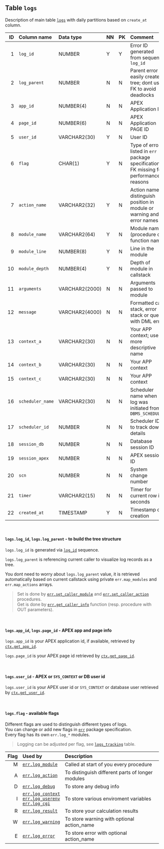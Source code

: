 ## Table `logs`

Description of main table [`logs`](../tables/logs.sql) with daily partitions based on `create_at` column.

| ID | Column name                    | Data type        | NN | PK | Comment |
| -: | :----------------------------- | :--------------- | -- | -- | :------ |
|  1 | `log_id`                       | NUMBER           | Y | Y | Error ID generated from sequence `log_id` |
|  2 | `log_parent`                   | NUMBER           | N | N | Parent error to easily create tree; dont use FK to avoid deadlocks |
|  3 | `app_id`                       | NUMBER(4)        | N | N | APEX Application ID |
|  4 | `page_id`                      | NUMBER(6)        | N | N | APEX Application PAGE ID |
|  5 | `user_id`                      | VARCHAR2(30)     | Y | N | User ID |
|  6 | `flag`                         | CHAR(1)          | Y | N | Type of error listed in `err` package specification; FK missing for performance reasons |
|  7 | `action_name`                  | VARCHAR2(32)     | Y | N | Action name to distinguish position in module or warning and error names |
|  8 | `module_name`                  | VARCHAR2(64)     | Y | N | Module name (procedure or function name) |
|  9 | `module_line`                  | NUMBER(8)        | Y | N | Line in the module |
| 10 | `module_depth`                 | NUMBER(4)        | Y | N | Depth of module in callstack |
| 11 | `arguments`                    | VARCHAR2(2000)   | N | N | Arguments passed to module |
| 12 | `message`                      | VARCHAR2(4000)   | N | N | Formatted call stack, error stack or query with DML error |
| 13 | `context_a`                    | VARCHAR2(30)     | N | N | Your APP context; use more descriptive name |
| 14 | `context_b`                    | VARCHAR2(30)     | N | N | Your APP context |
| 15 | `context_c`                    | VARCHAR2(30)     | N | N | Your APP context |
| 16 | `scheduler_name`               | VARCHAR2(30)     | N | N | Scheduler name when log was initiated from `DBMS_SCHEDULER` |
| 17 | `scheduler_id`                 | NUMBER           | N | N | Scheduler ID to track down details |
| 18 | `session_db`                   | NUMBER           | N | N | Database session ID |
| 19 | `session_apex`                 | NUMBER           | N | N | APEX session ID |
| 20 | `scn`                          | NUMBER           | N | N | System change number |
| 21 | `timer`                        | VARCHAR2(15)     | N | N | Timer for current row in seconds |
| 22 | `created_at`                   | TIMESTAMP        | Y | N | Timestamp of creation |

<br />



#### `logs.log_id`, `logs.log_parent` - to build the tree structure

`logs.log_id` is generated via [`log_id`](../sequences/log_id.sql) sequence.

`logs.log_parent` is referencing current caller to visualize log records as a tree.

You dont need to worry about `logs.log_parent` value, it is retrieved automatically based on current callstack
using private `err.map_modules` and `err.map_actions` arrays.

> Set is done by [`err.set_caller_module`](../packages/err.spec.sql#set_caller_module) and [`err.set_caller_action`](../packages/err.spec.sql#set_caller_action) procedures.\
> Get is done by [`err.get_caller_info`](../packages/err.spec.sql#get_caller_info) function (resp. procedure with OUT parameters).

<br />



#### `logs.app_id`, `logs.page_id` - APEX app and page info

`logs.app_id` is your APEX application id, if available, retrieved by [`ctx.get_app_id`](../packages/ctx.spec.sql#get_app_id).

`logs.page_id` is your APEX page id retrieved by [`ctx.get_page_id`](../packages/ctx.spec.sql#get_page_id).

<br />



#### `logs.user_id` - APEX or `SYS_CONTEXT` or DB user id

`logs.user_id` is your APEX user id or `SYS_CONTEXT` or database user retrieved by [`ctx.get_user_id`](../packages/ctx.spec.sql#get_user_id).

<br />



#### `logs.flag` - available flags

Different flags are used to distinguish different types of logs.\
You can change or add new flags in [`err`](../packages/err.spec.sql) package specification.\
Every flag has its own `err.log_*` modules.

> Logging can be adjusted per flag, see [`logs_tracking`](../tables/logs_tracking.sql) table.

|  Flag | Used by     | Description |
| ----: | :---------- | :---------- |
|     M | [`err.log_module`](./packages/err.spec.sql#log_module) | Called at start of you every procedure |
|     A | [`err.log_action`](./packages/err.spec.sql#log_action) | To distinguish different parts of longer modules |
|     D | [`err.log_debug`](./packages/err.spec.sql#log_debug) | To store any debug info |
|     I | [`err.log_context`](./packages/err.spec.sql#log_context)<br />[`err.log_userenv`](./packages/err.spec.sql#log_userenv)<br />[`err.log_cgi`](./packages/err.spec.sql#log_cgi) | To store various enviroment variables |
|     R | [`err.log_result`](./packages/err.spec.sql#log_result) | To store your calculation results |
|     W | [`err.log_warning`](./packages/err.spec.sql#log_warning) | To store warning with optional action_name |
|     E | [`err.log_error`](./packages/err.spec.sql#log_error) | To store error with optional action_name |

<br />

